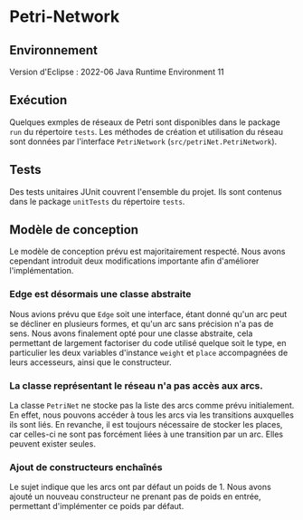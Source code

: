 # Petri-Network

## Environnement
Version d'Eclipse : 2022-06
Java Runtime Environment 11

## Exécution
Quelques exmples de réseaux de Petri sont disponibles dans le package `run` du répertoire `tests`.
Les méthodes de création et utilisation du réseau sont données par l'interface `PetriNetwork` (`src/petriNet.PetriNetwork`).

## Tests
Des tests unitaires JUnit couvrent l'ensemble du projet. Ils sont contenus dans le package `unitTests` du répertoire `tests`.

## Modèle de conception
Le modèle de conception prévu est majoritairement respecté.
Nous avons cependant introduit deux modifications importante afin d'améliorer l'implémentation.

### Edge est désormais une classe abstraite
Nous avions prévu que `Edge` soit une interface, étant donné qu'un arc peut se décliner en plusieurs formes, et qu'un arc sans précision n'a pas de sens. Nous avons finalement opté pour une classe abstraite, cela permettant de largement factoriser du code utilisé quelque soit le type, en particulier les deux variables d'instance `weight` et `place` accompagnées de leurs accesseurs, ainsi que le constructeur.

### La classe représentant le réseau n'a pas accès aux arcs.
La classe `PetriNet` ne stocke pas la liste des arcs comme prévu initialement. En effet, nous pouvons accéder à tous les arcs via les transitions auxquelles ils sont liés. En revanche, il est toujours nécessaire de stocker les places, car celles-ci ne sont pas forcément liées à une transition par un arc. Elles peuvent exister seules.

### Ajout de constructeurs enchaînés
Le sujet indique que les arcs ont par défaut un poids de 1. Nous avons ajouté un nouveau constructeur ne prenant pas de poids en entrée, permettant d'implémenter ce poids par défaut.
